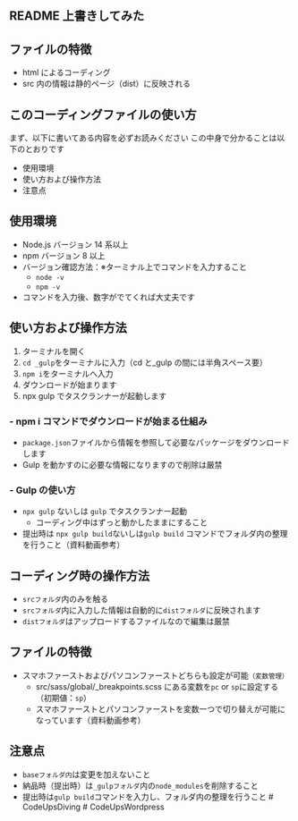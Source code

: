 ## README 上書きしてみた

## ファイルの特徴

- html によるコーディング
- src 内の情報は静的ページ（dist）に反映される

## このコーディングファイルの使い方

まず、以下に書いてある内容を必ずお読みください
この中身で分かることは以下のとおりです

- 使用環境
- 使い方および操作方法
- 注意点

## 使用環境

- Node.js バージョン 14 系以上
- npm バージョン 8 以上
- バージョン確認方法：※ターミナル上でコマンドを入力すること
  - `node -v`
  - `npm -v`
- コマンドを入力後、数字がでてくれば大丈夫です

## 使い方および操作方法

1. ターミナルを開く
2. `cd _gulp`をターミナルに入力（cd と\_gulp の間には半角スペース要）
3. `npm i`をターミナルへ入力
4. ダウンロードが始まります
5. npx gulp でタスクランナーが起動します

### - npm i コマンドでダウンロードが始まる仕組み

- `package.json`ファイルから情報を参照して必要なパッケージをダウンロードします
- Gulp を動かすのに必要な情報になりますので削除は厳禁

### - Gulp の使い方

- `npx gulp` ないしは `gulp` でタスクランナー起動
  - コーディング中はずっと動かしたままにすること
- 提出時は `npx gulp build`ないしは`gulp build` コマンドでフォルダ内の整理を行うこと（資料動画参考）

## コーディング時の操作方法

- `srcフォルダ`内のみを触る
- `srcフォルダ`内に入力した情報は自動的に`distフォルダ`に反映されます
- `distフォルダ`はアップロードするファイルなので編集は厳禁

## ファイルの特徴

- スマホファーストおよびパソコンファーストどちらも設定が可能`（変数管理）`
  - src/sass/global/\_breakpoints.scss にある変数を`pc` or `sp`に設定する（初期値：`sp`）
  - スマホファーストとパソコンファーストを変数一つで切り替えが可能になっています（資料動画参考）

## 注意点

- `baseフォルダ内`は変更を加えないこと
- 納品時（提出時）は`_gulpフォルダ`内の`node_modules`を削除すること
- 提出時は`gulp build`コマンドを入力し、フォルダ内の整理を行うこと
  #   C o d e U p s D i v i n g 
   
   
#   C o d e U p s W o r d p r e s s  
 